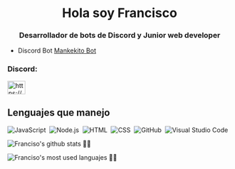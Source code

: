 <h1 align="center">Hola soy Francisco</h1>
<h3 align="center">Desarrollador de bots de Discord y Junior web developer</h3>

- Discord Bot [Mankekito Bot](https://discord.com/oauth2/authorize?client_id=758059320238931978&scope=bot&permissions=805314622)

<h3 align="left">Discord:</h3>
<p align="left">
<a href="https://discord.gg/https://discord.com/invite/4SdVmY7Z7c" target="blank"><img align="center" src="https://raw.githubusercontent.com/rahuldkjain/github-profile-readme-generator/master/src/images/icons/Social/discord.svg" alt="https://discord.com/invite/4SdVmY7Z7c" height="30" width="40" /></a>
</p>

<h2>Lenguajes que manejo</h2>

![JavaScript](https://img.shields.io/badge/-JavaScript-05122A?style=flat&logo=javascript)&nbsp;
![Node.js](https://img.shields.io/badge/-Node.js-05122A?style=flat&logo=node.js)&nbsp;
![HTML](https://img.shields.io/badge/-HTML-05122A?style=flat&logo=HTML5)&nbsp;
![CSS](https://img.shields.io/badge/-CSS-05122A?style=flat&logo=CSS3&logoColor=1572B6)&nbsp;
![GitHub](https://img.shields.io/badge/-GitHub-05122A?style=flat&logo=github)&nbsp;
![Visual Studio Code](https://img.shields.io/badge/-Visual%20Studio%20Code-05122A?style=flat&logo=visual-studio-code&logoColor=007ACC)&nbsp;

![Franciso's github stats 🌟🌟](https://github-readme-stats.vercel.app/api?username=mankewhe&show_icons=true&theme=github_dark)

![Franciso's most used languajes 🌟🌟](https://github-readme-stats.vercel.app/api/top-langs/?username=mankewhe&layout=compact&theme=github_dark)

